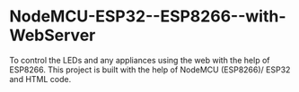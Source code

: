 # NodeMCU-ESP32--ESP8266--with-WebServer
To control the LEDs and any appliances using the web with the help of ESP8266. This project is built with the help of NodeMCU (ESP8266)/ ESP32 and HTML code.
